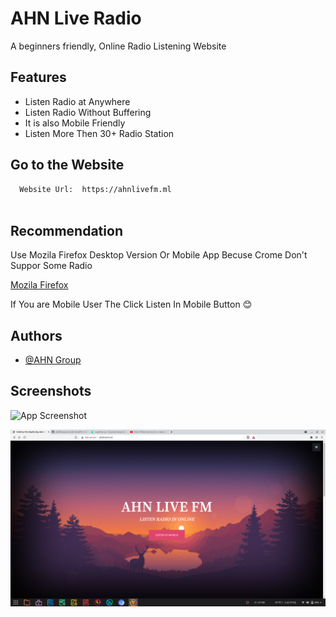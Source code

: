 
# AHN Live Radio 

A beginners friendly, Online Radio Listening Website
## Features

- Listen Radio at Anywhere 
- Listen Radio Without Buffering
- It is also Mobile Friendly
- Listen More Then 30+ Radio Station  

  
## Go to the Website 



```bash
  Website Url:  https://ahnlivefm.ml
  
```
    
## Recommendation

Use Mozila Firefox Desktop Version Or Mobile App Becuse Crome Don't Suppor 
Some Radio

[Mozila Firefox](https://www.mozilla.org/en-US/firefox/browsers/windows-64-bit/)

If You are Mobile User The Click Listen In Mobile Button 😊



  
## Authors

- [@AHN Group](https://www.github.com/abidhasannir)

  
## Screenshots

![App Screenshot](https://github.com/abidhasannir/ahnlivefm/blob/main/ScreenShot.png)

![App Screenshot](https://github.com/abidhasannir/ahnlivefm/blob/main/ScreenShot1.png)
  
